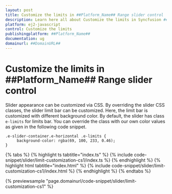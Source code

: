 ```yaml
---
layout: post
title: Customize the limits in ##Platform_Name## Range slider control | Syncfusion
description: Learn here all about Customize the limits in Syncfusion ##Platform_Name## Range slider control of Syncfusion Essential JS 2 and more.
platform: ej2-javascript
control: Customize the limits 
publishingplatform: ##Platform_Name##
documentation: ug
domainurl: ##DomainURL##
---
```


# Customize the limits in ##Platform_Name## Range slider control

Slider appearance can be customized via CSS. By overriding the slider CSS classes, the slider limit bar can be customized. Here, the limit bar is customized with different background color. By default, the slider has class `e-limits` for limits bar. You can override the class with our own color values as given in the following code snippet.

```
.e-slider-container.e-horizontal .e-limits {
     background-color: rgba(69, 100, 233, 0.46);
}
```

{% tabs %}
{% highlight ts tabtitle="index.ts" %}
{% include code-snippet/slider/limit-customization-cs1/index.ts %}
{% endhighlight %}
{% highlight html tabtitle="index.html" %}
{% include code-snippet/slider/limit-customization-cs1/index.html %}
{% endhighlight %}
{% endtabs %}
          
{% previewsample "page.domainurl/code-snippet/slider/limit-customization-cs1" %}
